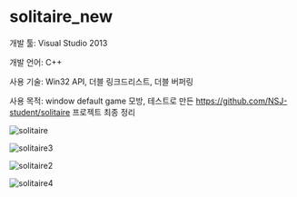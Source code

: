 # solitaire_new

개발 툴: Visual Studio 2013

개발 언어: C++

사용 기술: Win32 API, 더블 링크드리스트, 더블 버퍼링

사용 목적: window default game 모방, 테스트로 만든 https://github.com/NSJ-student/solitaire 프로젝트 최종 정리


![solitaire](https://user-images.githubusercontent.com/28644565/136659074-c41fdf52-6e29-42ef-8f78-2192318e27c8.png)

![solitaire3](https://user-images.githubusercontent.com/28644565/136659138-50aeeeda-c1ab-43cf-bbbb-3b686d2dcf57.png)

![solitaire2](https://user-images.githubusercontent.com/28644565/136659120-ba44c88b-c7e6-4b41-af2c-33a83bf3e12e.png)

![solitaire4](https://user-images.githubusercontent.com/28644565/136659172-d4e72a7d-d62d-4661-916c-a0987aeedf45.png)

